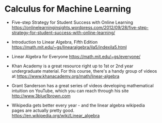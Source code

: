# Calculus for Machine Learning

* Five-step Strategy for Student Success with Online Learning
https://onlinelearninginsights.wordpress.com/2012/09/28/five-step-strategy-for-student-success-with-online-learning/ 

* Introduction to Linear Algebra, Fifth Edition
https://math.mit.edu/~gs/linearalgebra/ila5/indexila5.html

* Linear Algebra for Everyone
https://math.mit.edu/~gs/everyone/

* Khan Academy is a great resource right up to 1st or 2nd year undergraduate material. For this course, there's a handy group of videos at 
https://www.khanacademy.org/math/linear-algebra

* Grant Sanderson has a great series of videos developing mathematical intuition on YouTube, which you can reach through his site 
http://www.3blue1brown.com

* Wikipedia gets better every year - and the linear algebra wikipedia pages are actually pretty good. 
https://en.wikipedia.org/wiki/Linear_algebra



